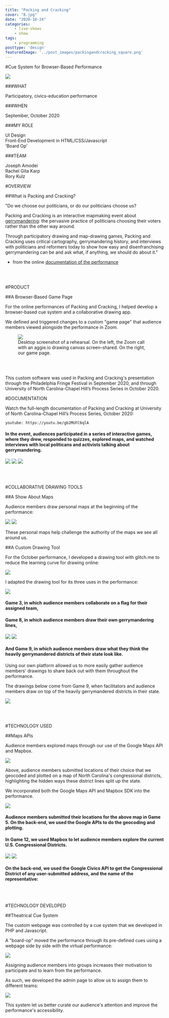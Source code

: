 ```yaml
---
title: "Packing and Cracking"
cover: "8.jpg"
date: "2020-10-24"
categories:
    - live-shows
    - show
tags:
    - programming
posttype: 'design'
featuredImage: '../post_images/packingandcracking_square.png'
---
```


#Cue System for Browser-Based Performance

<cover-img>

<img src="../post_images/packingandcracking/game10_screenshot1.png" />

</cover-img>

<design-meta>

###WHAT

Participatory, civics-education performance

###WHEN

September, October 2020

###MY ROLE

UI Design\
Front-End Development in HTML/CSS/Javascript\
'Board Op'

###TEAM

Joseph Amodei\
Rachel Gita Karp\
Rory Kulz

</design-meta>

<grid-container>

#OVERVIEW

##What is Packing and Cracking?

<quote>

"Do we choose our politicians, or do our politicians choose us?

Packing and Cracking is an interactive mapmaking event about <a href="https://www.youtube.com/watch?v=Mky11UJb9AY&ab_channel=CGPGrey">gerrymandering</a>: the pervasive practice of politicians choosing their voters rather than the other way around.

Through participatory drawing and map-drawing games, Packing and Cracking uses critical cartography, gerrymandering history, and interviews with politicians and reformers today to show how easy and disenfranchising gerrymandering can be and ask what, if anything, we should do about it."

</quote>

- from the online [documentation of the performance](https://www.packingandcracking.com/)

<br><br>

#PRODUCT

##A Browser-Based Game Page

For the online performances of Packing and Cracking, I helped develop a browser-based cue system and a collaborative drawing app.

We defined and triggered changes to a custom "game page" that audience members viewed alongside the performance in Zoom.

<figure>
<img src="../post_images/packingandcracking/game4_screenshot2.png" />
<figcaption>Desktop screenshot of a rehearsal. On the left, the Zoom call with an aggie.io drawing canvas screen-shared. On the right, our game page.</figcaption>
</figure>

<br><br>

This custom software was used in Packing and Cracking's presentation through the Philadelphia Fringe Festival in September 2020, and through University of North Carolina-Chapel Hill’s Process Series in October 2020.

<!-- [Find the full documentation on Github.](https://github.com/joshuakery/PackingAndCrackingCueSystem) -->

#DOCUMENTATION

Watch the full-length documentation of Packing and Cracking at University of North Carolina-Chapel Hill’s Process Series, October 2020:

`youtube: https://youtu.be/gb2MUFC6qlA`

<text-pair>

<h4>

In the event, audiences participated in a series of interactive games, where they drew, responded to quizzes, explored maps, and watched interviews with local politicans and activists talking about gerrymandering.

</h4>

<img src="../post_images/packingandcracking/game1-rain.gif" />
<img src="../post_images/packingandcracking/game6-responses.png" />
<img src="../post_images/packingandcracking/game10-flags.png" />

</text-pair>


<br><br>

#COLLABORATIVE DRAWING TOOLS

##A Show About Maps

Audience members draw personal maps at the beginning of the performance:

<img src="../post_images/packingandcracking/game4_screenshot1_detail.png" />

<img src="../post_images/packingandcracking/game4_screenshot2_detail.png" />

These personal maps help challenge the authority of the maps we see all around us.

##A Custom Drawing Tool

For the October performance, I developed a drawing tool with glitch.me to reduce the learning curve for drawing online:

<img src="../post_images/packingandcracking/custom_drawing.png" />

I adapted the drawing tool for its three uses in the performance:

<img-pair>

<img src="../post_images/packingandcracking/game3.png" />

<h4>

Game 3, in which audience members collaborate on a flag for their assigned team,

</h4>

</img-pair>



<text-pair>

<h4>

Game 8, in which audience members draw their own gerrymandering lines,

</h4>

<img src="../post_images/packingandcracking/game8_detail.png" />

</text-pair>



<img-pair>

<img src="../post_images/packingandcracking/game9_detail.png" />

<h4>

And Game 9, in which audience members draw what they think the heavily gerrymandered districts of their state look like.

</h4>

</img-pair>

Using our own platform allowed us to more easily gather audience members' drawings to share back out with them throughout the performance.

The drawings below come from Game 9, when facilitators and audience members draw on top of the heavily gerrymandered districts in their state.

<img src="../post_images/packingandcracking/district_drawings.png" />

<br><br>

#TECHNOLOGY USED

##Maps APIs

Audience members explored maps through our use of the Google Maps API and Mapbox.

<full-width-image>

<img src="../post_images/packingandcracking/game10_screenshot1.png" />

</full-width-image>

Above, audience members submitted locations of their choice that we geocoded and plotted on a map of North Carolina's congressional districts, highlighting the hidden ways these district lines split up the state.

We incorporated both the Google Maps API and Mapbox SDK into the performance.

<img-pair>

<img src="../post_images/packingandcracking/game5.png" />

<h4>

Audience members submitted their locations for the above map in Game 5. On the back-end, we used the Google APIs to do the geocoding and plotting.

</h4>

</img-pair>

<text-pair>

<h4>

In Game 12, we used Mapbox to let audience members explore the current U.S. Congressional Districts.

</h4>

<img src="../post_images/packingandcracking/game12.png" />

</text-pair>

<img-pair>

<img src="../post_images/packingandcracking/game12_detail.png" />

<h4>

On the back-end, we used the Google Civics API to get the Congressional District of any user-submitted address, and the name of the representative:

</h4>

</img-pair>


<br><br>

#TECHNOLOGY DEVELOPED

##Theatrical Cue System

The custom webpage was controlled by a cue system that we developed in PHP and Javascript.

A "board-op" moved the performance through its pre-defined cues using a webpage side by side with the virtual performance:

<img src="../post_images/packingandcracking/game2_admin_overview.png" />

Assigning audience members into groups increases their motivation to participate and to learn from the performance.

As such, we developed the admin page to allow us to assign them to different teams:

<img src="../post_images/packingandcracking/different_teams.png" />

This system let us better curate our audience's attention and improve the performance's accessibility.

</grid-container>